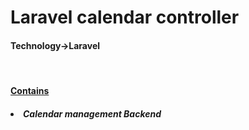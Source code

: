 
<h1>Laravel calendar controller</H1>
<h4>Technology->Laravel</h4>
<br>
<u><h4>Contains</h4></u>
<h5><li>Calendar management Backend</li></h5>
  
